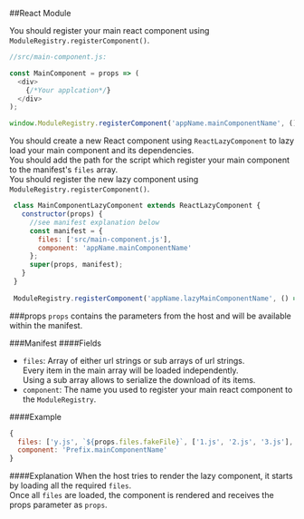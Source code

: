 ##React Module

You should register your main react component using `ModuleRegistry.registerComponent()`.  
```js
//src/main-component.js:

const MainComponent = props => (
  <div>
    {/*Your applcation*/}
  </div>
);

window.ModuleRegistry.registerComponent('appName.mainComponentName', () => MainComponent);
```

You should create a new React component using `ReactLazyComponent` to lazy load your main component and its dependencies.  
You should add the path for the script which register your main component to the manifest's `files` array.  
You should register the new lazy component using `ModuleRegistry.registerComponent()`.  

```js
 class MainComponentLazyComponent extends ReactLazyComponent {
   constructor(props) {
     //see manifest explanation below
     const manifest = {
       files: ['src/main-component.js'],
       component: 'appName.mainComponentName'
     };
     super(props, manifest);
   }
 }
 
 ModuleRegistry.registerComponent('appName.lazyMainComponentName', () => MainComponentLazyComponent);
 ```

###props
`props` contains the parameters from the host and will be available within the manifest.

###Manifest
####Fields
* `files`: Array of either url strings or sub arrays of url strings.  
Every item in the main array will be loaded independently.  
Using a sub array allows to serialize the download of its items.  
* `component`: The name you used to register your main react component to the `ModuleRegistry`.

####Example
```js
{
  files: ['y.js', `${props.files.fakeFile}`, ['1.js', '2.js', '3.js'], 'z.js'],
  component: 'Prefix.mainComponentName'
}
```

####Explanation
When the host tries to render the lazy component, it starts by loading all the required `files`.  
Once all `files` are loaded, the component is rendered and receives the props parameter as `props`.  
